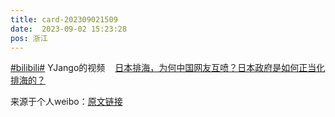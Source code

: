 ```yaml
---
title: card-202309021509
date:  2023-09-02 15:23:28
pos: 浙江
---
```

<a  href="https://m.weibo.cn/search?containerid=231522type%3D1%26t%3D10%26q%3D%23bilibili%23&isnewpage=1" data-hide=""><span class="surl-text">#bilibili#</span></a> YJango的视频<a  href="https://weibo.cn/sinaurl?u=https%3A%2F%2Fwww.bilibili.com%2Fvideo%2FBV17u411K7La%3Fbuvid%3Db0eee9ae7d089a76d935eecf8be83c8d%26is_story_h5%3Dfalse%26mid%3Drv3BZqRvqFYG%252B%252BlSoXhA%252FA%253D%253D%26p%3D1%26plat_id%3D116%26share_from%3Dugc%26share_medium%3Diphone%26share_plat%3Dios%26share_session_id%3DA20C0AEA-D441-4B1F-B026-D229F426D807%26share_source%3DSINA%26share_tag%3Ds_i%26timestamp%3D1693639370%26up_id%3D344849038%26unique_k%3DXN2KUkf" data-hide=""><span class='url-icon'><img style='width: 1rem;height: 1rem' src='https://h5.sinaimg.cn/upload/2015/09/25/3/timeline_card_small_web_default.png'></span><span class="surl-text">日本排海，为何中国网友互喷？日本政府是如何正当化排海的？</span></a> 

来源于个人weibo：[原文链接](https://m.weibo.cn/status/NhqKLmusx?mblogid=NhqKLmusx)